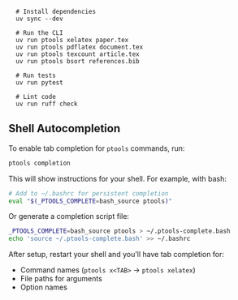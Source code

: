 
```
  # Install dependencies
  uv sync --dev

  # Run the CLI
  uv run ptools xelatex paper.tex
  uv run ptools pdflatex document.tex
  uv run ptools texcount article.tex
  uv run ptools bsort references.bib

  # Run tests
  uv run pytest

  # Lint code
  uv run ruff check

```


## Shell Autocompletion

To enable tab completion for `ptools` commands, run:

```bash
ptools completion
```

This will show instructions for your shell. For example, with bash:

```bash
# Add to ~/.bashrc for persistent completion
eval "$(_PTOOLS_COMPLETE=bash_source ptools)"
```

Or generate a completion script file:

```bash
_PTOOLS_COMPLETE=bash_source ptools > ~/.ptools-complete.bash
echo 'source ~/.ptools-complete.bash' >> ~/.bashrc
```

After setup, restart your shell and you'll have tab completion for:
- Command names (`ptools x<TAB>` → `ptools xelatex`)
- File paths for arguments
- Option names

